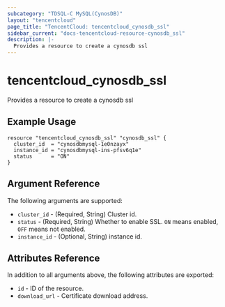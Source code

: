 ```yaml
---
subcategory: "TDSQL-C MySQL(CynosDB)"
layout: "tencentcloud"
page_title: "TencentCloud: tencentcloud_cynosdb_ssl"
sidebar_current: "docs-tencentcloud-resource-cynosdb_ssl"
description: |-
  Provides a resource to create a cynosdb ssl
---
```


# tencentcloud_cynosdb_ssl

Provides a resource to create a cynosdb ssl

## Example Usage

```hcl
resource "tencentcloud_cynosdb_ssl" "cynosdb_ssl" {
  cluster_id  = "cynosdbmysql-1e0nzayx"
  instance_id = "cynosdbmysql-ins-pfsv6q1e"
  status      = "ON"
}
```

## Argument Reference

The following arguments are supported:

* `cluster_id` - (Required, String) Cluster id.
* `status` - (Required, String) Whether to enable SSL. `ON` means enabled, `OFF` means not enabled.
* `instance_id` - (Optional, String) instance id.

## Attributes Reference

In addition to all arguments above, the following attributes are exported:

* `id` - ID of the resource.
* `download_url` - Certificate download address.


